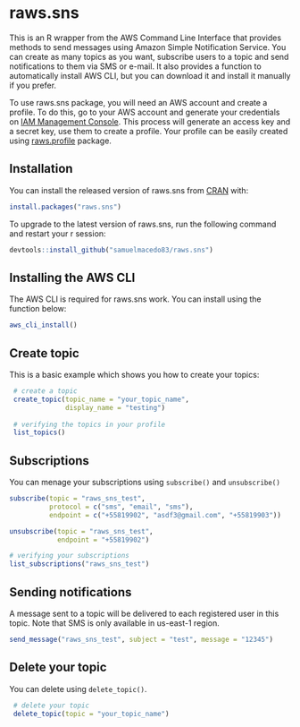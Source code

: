 # raws.sns

This is an R wrapper from the AWS Command Line Interface that 
provides methods to send messages using Amazon Simple Notification Service. 
You can create as many topics as you want, subscribe users to a topic and
send notifications to them via SMS or e-mail. It also provides a function to
automatically install AWS CLI, but you can download it and install it 
manually if you prefer. 

To use raws.sns package, you will need an AWS account and create a profile.
To do this, go to your AWS account and generate your credentials on [IAM Management Console](https://aws.amazon.com/). This process will generate an
access key and a secret key, use them to create a profile. Your profile can be easily created using [raws.profile](https://github.com/samuelmacedo83/raws.profile) package.

## Installation

You can install the released version of raws.sns from [CRAN](https://CRAN.R-project.org) with:

  ``` r
install.packages("raws.sns")
```

To upgrade to the latest version of raws.sns, run the following
command and restart your r session:

  ``` r
devtools::install_github("samuelmacedo83/raws.sns")

```

## Installing the AWS CLI

The AWS CLI is required for raws.sns work. You can install using
the function below:

  ``` r
aws_cli_install()
```

## Create topic

This is a basic example which shows you how to create your topics:

``` r
 # create a topic
 create_topic(topic_name = "your_topic_name",
              display_name = "testing")
  
 # verifying the topics in your profile             
 list_topics()
```

## Subscriptions

You can menage your subscriptions using `subscribe()` and `unsubscribe()`

``` r
subscribe(topic = "raws_sns_test",
          protocol = c("sms", "email", "sms"),
          endpoint = c("+55819902", "asdf3@gmail.com", "+55819903"))

unsubscribe(topic = "raws_sns_test",
            endpoint = "+55819902")

# verifying your subscriptions             
list_subscriptions("raws_sns_test")
```

## Sending notifications

A message sent to a topic will be delivered to each registered user
in this topic. Note that SMS is only available in us-east-1 region.

``` r
send_message("raws_sns_test", subject = "test", message = "12345")
```

## Delete your topic

You can delete using `delete_topic()`.

``` r
 # delete your topic
 delete_topic(topic = "your_topic_name")
```


